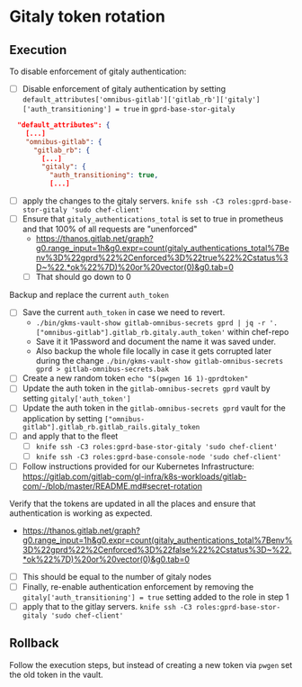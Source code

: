 # Gitaly token rotation

## Execution

To disable enforcement of gitaly authentication:

- [ ] Disable enforcement of gitaly authentication by setting `default_attributes['omnibus-gitlab']['gitlab_rb']['gitaly']['auth_transitioning'] = true` in `gprd-base-stor-gitaly`

```json
  "default_attributes": {
    [...]
    "omnibus-gitlab": {
      "gitlab_rb": {
        [...]
        "gitaly": {
          "auth_transitioning": true,
          [...]
```

- [ ] apply the changes to the gitaly servers. `knife ssh -C3 roles:gprd-base-stor-gitaly 'sudo chef-client'`
- [ ] Ensure that `gitaly_authentications_total` is set to true in prometheus and that 100% of all requests are "unenforced"
  - <https://thanos.gitlab.net/graph?g0.range_input=1h&g0.expr=count(gitaly_authentications_total%7Benv%3D%22gprd%22%2Cenforced%3D%22true%22%2Cstatus%3D~%22.*ok%22%7D)%20or%20vector(0)&g0.tab=0>
  - [ ] That should go down to 0

Backup and replace the current `auth_token`

- [ ] Save the current `auth_token` in case we need to revert.
  - `./bin/gkms-vault-show gitlab-omnibus-secrets gprd | jq -r '.["omnibus-gitlab"].gitlab_rb.gitaly.auth_token'` within chef-repo
  - Save it it 1Password and document the name it was saved under.
  - Also backup the whole file locally in case it gets corrupted later during the change `./bin/gkms-vault-show gitlab-omnibus-secrets gprd > gitlab-omnibus-secrets.bak`
- [ ] Create a new random token `echo "$(pwgen 16 1)-gprdtoken"`
- [ ] Update the auth token in the `gitlab-omnibus-secrets gprd` vault by setting `gitaly['auth_token']`
- [ ] Update the auth token  in the `gitlab-omnibus-secrets gprd` vault for the application by setting `["omnibus-gitlab"].gitlab_rb.gitlab_rails.gitaly_token`
- [ ] and apply that to the fleet
  - [ ] `knife ssh -C3 roles:gprd-base-stor-gitaly 'sudo chef-client'`
  - [ ] `knife ssh -C3 roles:gprd-base-console-node 'sudo chef-client'`
- [ ] Follow instructions provided for our Kubernetes Infrastructure:
  <https://gitlab.com/gitlab-com/gl-infra/k8s-workloads/gitlab-com/-/blob/master/README.md#secret-rotation>

Verify that the tokens are updated in all the places and ensure that authentication is working as expected.

- <https://thanos.gitlab.net/graph?g0.range_input=1h&g0.expr=count(gitaly_authentications_total%7Benv%3D%22gprd%22%2Cenforced%3D%22false%22%2Cstatus%3D~%22.*ok%22%7D)%20or%20vector(0)&g0.tab=0>
- [ ] This should be equal to the number of gitaly nodes
- [ ] Finally, re-enable authentication enforcement by removing the `gitaly['auth_transitioning'] = true` setting added to the role in step 1
- [ ] apply that to the gitlay servers. `knife ssh -C3 roles:gprd-base-stor-gitaly 'sudo chef-client'`

## Rollback

Follow the execution steps, but instead of creating a new token via `pwgen` set the old token in the vault.
